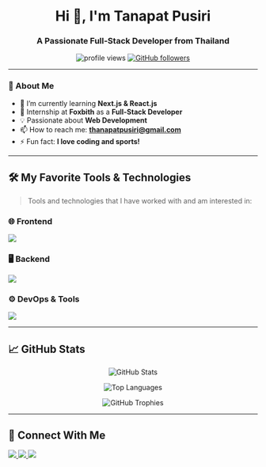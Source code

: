 <h1 align="center">Hi 👋, I'm Tanapat Pusiri</h1>
<h3 align="center">A Passionate Full-Stack Developer from Thailand</h3>

<p align="center">
  <img src="https://komarev.com/ghpvc/?username=tanapatpusiri&label=Profile%20Views&color=0e75b6&style=flat" alt="profile views" />
  <a href="https://github.com/tanapatpusiri?tab=followers">
    <img src="https://img.shields.io/github/followers/tanapatpusiri?label=Followers&style=social" alt="GitHub followers" />
  </a>
</p>

---

### 🚀 About Me  
- 🌱 I’m currently learning **Next.js & React.js**  
- 💼 Internship at **Foxbith** as a **Full-Stack Developer**  
- 💡 Passionate about **Web Development**
- 📫 How to reach me: **thanapatpusiri@gmail.com**  
- ⚡ Fun fact: **I love coding and sports!**  

---

## 🛠 My Favorite Tools & Technologies  

> Tools and technologies that I have worked with and am interested in:

### 🌐 Frontend  
<p align="left">
  <img src="https://skillicons.dev/icons?i=html,css,js,ts,react,vue,next,tailwind,bootstrap,mui,figma" />
</p>

### 🖥 Backend  
<p align="left">
  <img src="https://skillicons.dev/icons?i=nodejs,express,mongodb,nginx,docker" />
</p>

### ⚙️ DevOps & Tools  
<p align="left">
  <img src="https://skillicons.dev/icons?i=git,github,postman,vscode" />
</p>

---

## 📈 GitHub Stats  

<p align="center">
  <img src="https://github-readme-stats.vercel.app/api?username=tanapatpusiri&show_icons=true&theme=tokyonight" alt="GitHub Stats" />
</p>

<p align="center">
  <img src="https://github-readme-stats.vercel.app/api/top-langs/?username=tanapatpusiri&layout=compact&theme=tokyonight" alt="Top Languages" />
</p>

<p align="center">
  <img src="https://github-profile-trophy.vercel.app/?username=tanapatpusiri&theme=tokyonight&no-bg=true&no-frame=true" alt="GitHub Trophies" />
</p>

---

## 🔗 Connect With Me  
<p align="left">
  <a href="https://www.linkedin.com/in/tanapat-pusiri-abbaa5290">
    <img src="https://img.shields.io/badge/LinkedIn-0077B5?style=for-the-badge&logo=linkedin&logoColor=white" />
  </a>
  <a href="mailto:thanapatpusiri@gmail.com">
    <img src="https://img.shields.io/badge/Email-D14836?style=for-the-badge&logo=gmail&logoColor=white" />
  </a>
  <a href="https://github.com/tanapatpusiri">
    <img src="https://img.shields.io/badge/GitHub-100000?style=for-the-badge&logo=github&logoColor=white" />
  </a>
</p>
